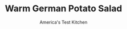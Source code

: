---
layout: ../../layouts/MarkdownPostLayout.astro
title: Warm German Potato Salad
author: America's Test Kitchen
pubDate: 2023-03-15
description: "Most potato salads are delicious, but this vintage German version had fixer-upper written all over it."
image_url: https://res.cloudinary.com/hksqkdlah/image/upload/ar_1:1,c_fill,dpr_2.0,f_auto,fl_lossy.progressive.strip_profile,g_faces:auto,q_auto:low,w_344/43336-sfs-german-potato-salad-10
tags: ["Side Dishes","Potatoes","Salads"]
calories: 1832
protein: 8
carbohydrates: 33
fats: 
fiber: 4
ingredients: ["8 slices, bacon, cut into 1/2-inch pieces","2 pounds, small red potatoes, unpeeled, sliced 1/4 inch thick","3 cups, water","2 tablespoons plus 1 teaspoon, sugar","1 teaspoon, celery seeds",", Salt and pepper","3 tablespoons, cider vinegar","2 tablespoons, whole-grain mustard","4 , scallions, sliced thin","3 tablespoons, chopped fresh parsley","3 tablespoons finely chopped, sweet green vinegar peppers (optional)"]
serves: 6
time: "1¼ hours"
instructions: ["Cook bacon in 12-inch nonstick skillet over medium heat until crispy, 5 to 7 minutes. Using slotted spoon, transfer bacon to paper towel–lined plate. Pour bacon fat into liquid measuring cup. (You will need ¼ cup fat for dressing. If you have too much or too little, you can discard excess or add vegetable oil as needed to equal 1/4 cup). Set aside.","Add potatoes, water, 2 tablespoons sugar, celery seeds, and 1 teaspoon salt to now-empty skillet. Bring to boil over high heat. Cook, stirring occasionally, until potatoes are tender, about 15 minutes. Continue to cook until liquid is syrupy and just coats bottom of skillet, 3 to 5 minutes longer. Transfer potatoes and cooking liquid to large bowl.","Stir vinegar, mustard, ¼ teaspoon salt, ¼ teaspoon pepper, and remaining 1 teaspoon sugar into reserved bacon fat until combined. Add dressing to potato mixture and stir to thoroughly combine. Let sit for 15 minutes.","Add scallions; parsley; peppers, if using; and bacon to potato mixture. Using rubber spatula, firmly stir to partially break up potatoes and give salad creamy texture, about 20 strokes. Serve warm."]
nutrition: ["866 mg Potassium","165 mg Phosphorus","56 mg Calcium","2 mg Iron","53 mg Magnesium","784 mg Sodium","1 mg Zinc","15 g Fat","3 mg Niacin (B3)","6 g Monounsaturated","2 g Polyunsaturated","16 mg Vitamin C","25 mg Cholesterol","5 g Saturated","4 g Fiber","34 µg Folate (food)","7 g Sugars","53 µg Vitamin K","275 g Water","33 g Carbs","34 µg Folate equivalent (total)","8 g Protein","16 µg Vitamin A","305 kcal Energy","4 g Sugars, added","1832 calories"]
notes: "We developed this recipe with Grey Poupon Harvest Coarse Ground Mustard. Use small red potatoes measuring 1 to 2 inches in diameter."
---